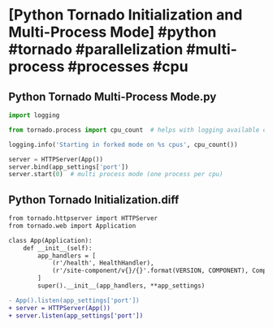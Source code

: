 # [Python Tornado Initialization and Multi-Process Mode] #python #tornado #parallelization #multi-process #processes #cpu

## Python Tornado Multi-Process Mode.py

```python
import logging

from tornado.process import cpu_count  # helps with logging available cpu

logging.info('Starting in forked mode on %s cpus', cpu_count())

server = HTTPServer(App())
server.bind(app_settings['port'])
server.start(0)  # multi process mode (one process per cpu)
```

## Python Tornado Initialization.diff

```diff
from tornado.httpserver import HTTPServer
from tornado.web import Application

class App(Application):
    def __init__(self):
        app_handlers = [
            (r'/health', HealthHandler),
            (r'/site-component/v{}/{}'.format(VERSION, COMPONENT), ComponentHandler),
        ]
        super().__init__(app_handlers, **app_settings)

- App().listen(app_settings['port'])
+ server = HTTPServer(App())
+ server.listen(app_settings['port'])
```

